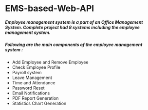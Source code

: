 # EMS-based-Web-API
 <h5>     Employee management system is a part of an Office Management System.
Complete project had 8 systems including the employee management system.</h5>
 <h5> Following are the main components of the employee management system :</h5>
<ul type=" bullet "><li>Add Employee and Remove   Employee</li> 
<li>Check Employee Profile </li>
<li>Payroll system </li>
<li> Leave Management</li> 
<li> Time and Attendance </li> 
<li>Password Reset </li>
<li>Email Notifications </li>
<li> PDF Report Generation </li>
<li>Statistics Chart Generation </li> </ul>

